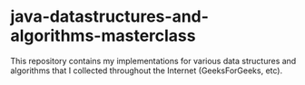 # java-datastructures-and-algorithms-masterclass
This repository contains my implementations for various data structures and algorithms that I collected throughout the Internet (GeeksForGeeks, etc).
